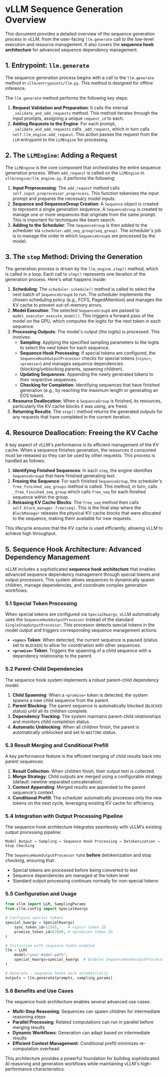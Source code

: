 # vLLM Sequence Generation Overview

This document provides a detailed overview of the sequence generation process in vLLM, from the user-facing `llm.generate` call to the low-level execution and resource management. It also covers the **sequence hook architecture** for advanced sequence dependency management.

## 1. Entrypoint: `llm.generate`

The sequence generation process begins with a call to the `llm.generate` method in `vllm/entrypoints/llm.py`. This method is designed for offline inference.

The `llm.generate` method performs the following key steps:

1.  **Request Validation and Preparation**: It calls the internal `_validate_and_add_requests` method. This method iterates through the input prompts, assigning a unique `request_id` to each.
2.  **Adding Requests to the Engine**: For each prompt, `_validate_and_add_requests` calls `_add_request`, which in turn calls `self.llm_engine.add_request`. This action passes the request from the `LLM` entrypoint to the `LLMEngine` for processing.

## 2. The `LLMEngine`: Adding a Request

The `LLMEngine` is the core component that orchestrates the entire sequence generation process. When `add_request` is called on the `LLMEngine` in `vllm/engine/llm_engine.py`, it performs the following:

1.  **Input Preprocessing**: The `add_request` method calls `self.input_preprocessor.preprocess`. This function tokenizes the input prompt and prepares the necessary model inputs.
2.  **Sequence and SequenceGroup Creation**: A `Sequence` object is created to represent a single generation sequence. A `SequenceGroup` is created to manage one or more sequences that originate from the same prompt. This is important for techniques like beam search.
3.  **Adding to the Scheduler**: The `SequenceGroup` is then added to the scheduler via `scheduler.add_seq_group(seq_group)`. The scheduler's job is to manage the order in which `SequenceGroup`s are processed by the model.

## 3. The `step` Method: Driving the Generation

The generation process is driven by the `llm_engine.step()` method, which is called in a loop. Each call to `step()` represents one iteration of the generation process. Here's what happens inside:

1.  **Scheduling**: The `scheduler.schedule()` method is called to select the next batch of `SequenceGroup`s to run. The scheduler implements the chosen scheduling policy (e.g., FCFS, PagedAttention) and manages the KV cache to prevent out-of-memory errors.
2.  **Model Execution**: The selected `SequenceGroup`s are passed to `model_executor.execute_model()`. This triggers a forward pass of the model on the GPU, which computes the logits for the next token in each sequence.
3.  **Processing Outputs**: The model's output (the logits) is processed. This involves:
    *   **Sampling**: Applying the specified sampling parameters to the logits to select the next token for each sequence.
    *   **Sequence Hook Processing**: If special tokens are configured, the `SequenceHookOutputProcessor` checks for special tokens (`<sync>`, `<promise>`) and manages sequence dependencies (blocking/unblocking parents, spawning children).
    *   **Updating Sequences**: Appending the newly generated tokens to their respective sequences.
    *   **Checking for Completion**: Identifying sequences that have finished generation (e.g., by reaching the maximum length or generating an EOS token).
4.  **Resource Deallocation**: When a `SequenceGroup` is finished, its resources, particularly the KV cache blocks it was using, are freed.
5.  **Returning Results**: The `step()` method returns the generated outputs for any requests that have completed in the current iteration.

## 4. Resource Deallocation: Freeing the KV Cache

A key aspect of vLLM's performance is its efficient management of the KV cache. When a sequence finishes generation, the resources it consumed must be released so they can be used by other requests. This process is handled as follows:

1.  **Identifying Finished Sequences**: In each `step`, the engine identifies `SequenceGroup`s that have finished generating text.
2.  **Freeing the Sequence**: For each finished `SequenceGroup`, the scheduler's `free_finished_seq_groups` method is called. This method, in turn, calls `_free_finished_seq_group` which calls `free_seq` for each finished sequence within the group.
3.  **Releasing KV Cache Blocks**: The `free_seq` method then calls `self.block_manager.free(seq)`. This is the final step where the `BlockManager` releases the physical KV cache blocks that were allocated to the sequence, making them available for new requests.

This lifecycle ensures that the KV cache is used efficiently, allowing vLLM to achieve high throughput.

## 5. Sequence Hook Architecture: Advanced Dependency Management

vLLM includes a sophisticated **sequence hook architecture** that enables advanced sequence dependency management through special tokens and output processors. This system allows sequences to dynamically spawn children, manage dependencies, and coordinate complex generation workflows.

### 5.1 Special Token Processing

When special tokens are configured via `SpecialKwargs`, vLLM automatically uses the `SequenceHookOutputProcessor` instead of the standard `SingleStepOutputProcessor`. This processor detects special tokens in the model output and triggers corresponding sequence management actions:

*   **`<sync>` Token**: When detected, the current sequence is paused (status set to `BLOCKED`) to allow for coordination with other sequences.
*   **`<promise>` Token**: Triggers the spawning of a child sequence with a dependency relationship to the parent.

### 5.2 Parent-Child Dependencies

The sequence hook system implements a robust parent-child dependency model:

1.  **Child Spawning**: When a `<promise>` token is detected, the system spawns a new child sequence from the parent.
2.  **Parent Blocking**: The parent sequence is automatically blocked (`BLOCKED` status) until all its children complete.
3.  **Dependency Tracking**: The system maintains parent-child relationships and monitors child completion status.
4.  **Automatic Unblocking**: When all children finish, the parent is automatically unblocked and set to `WAITING` status.

### 5.3 Result Merging and Conditional Prefill

A key performance feature is the efficient merging of child results back into parent sequences:

1.  **Result Collection**: When children finish, their output text is collected.
2.  **Merge Strategy**: Child outputs are merged using a configurable strategy (default: newline-separated concatenation).
3.  **Context Appending**: Merged results are appended to the parent sequence's context.
4.  **Conditional Prefill**: The scheduler automatically processes only the new tokens on the next cycle, leveraging existing KV cache for efficiency.

### 5.4 Integration with Output Processing Pipeline

The sequence hook architecture integrates seamlessly with vLLM's existing output processing pipeline:

```
Model Output → Sampling → Sequence Hook Processing → Detokenization → Stop Checking
```

The `SequenceHookOutputProcessor` runs **before** detokenization and stop checking, ensuring that:
- Special tokens are processed before being converted to text
- Sequence dependencies are managed at the token level
- Standard output processing continues normally for non-special tokens

### 5.5 Configuration and Usage

```python
from vllm import LLM, SamplingParams
from vllm.config import SpecialKwargs

# Configure special tokens
special_kwargs = SpecialKwargs(
    sync_token_id=12345,    # <sync> token ID  
    promise_token_id=67890, # <promise> token ID
)

# Initialize with sequence hooks enabled
llm = LLM(
    model="your-model-path",
    special_kwargs=special_kwargs  # Enables SequenceHookOutputProcessor
)

# Generate - sequence hooks work automatically
outputs = llm.generate(prompts, sampling_params)
```

### 5.6 Benefits and Use Cases

The sequence hook architecture enables several advanced use cases:

*   **Multi-Step Reasoning**: Sequences can spawn children for intermediate reasoning steps
*   **Parallel Processing**: Related computations can run in parallel before merging results  
*   **Dynamic Workflows**: Generation can adapt based on intermediate results
*   **Efficient Context Management**: Conditional prefill minimizes re-computation overhead

This architecture provides a powerful foundation for building sophisticated AI reasoning and generation workflows while maintaining vLLM's high-performance characteristics. 